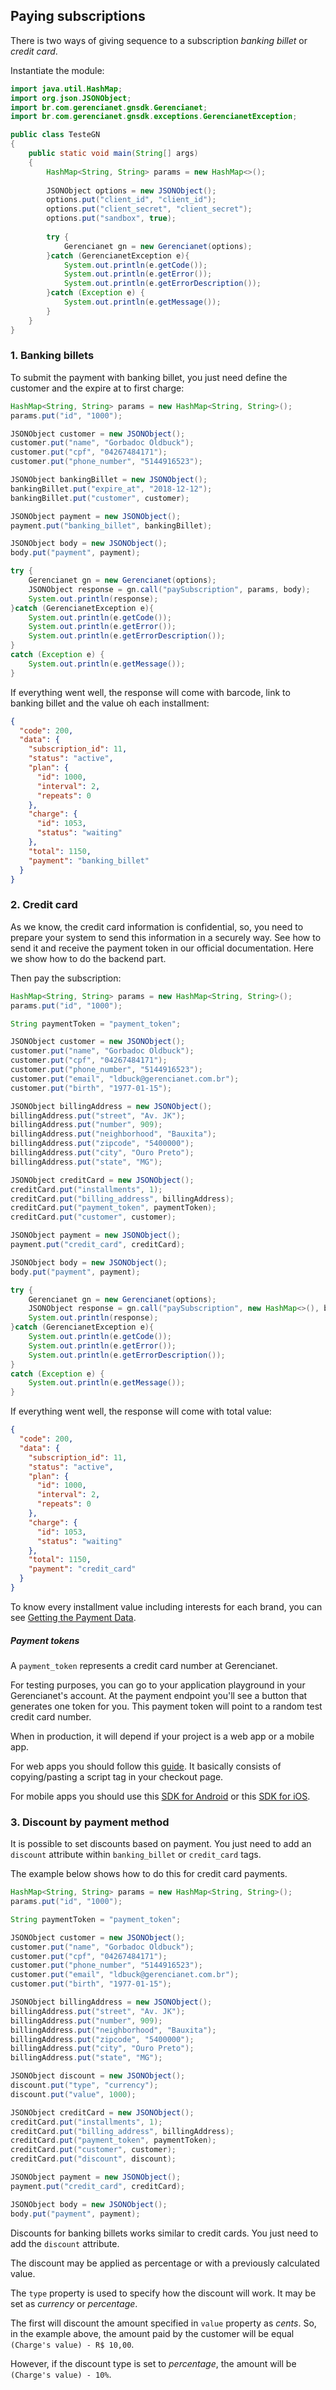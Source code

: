 ## Paying subscriptions

There is two ways of giving sequence to a subscription *banking billet* or *credit card*.

Instantiate the module:

```java
import java.util.HashMap;
import org.json.JSONObject;
import br.com.gerencianet.gnsdk.Gerencianet;
import br.com.gerencianet.gnsdk.exceptions.GerencianetException;

public class TesteGN 
{
	public static void main(String[] args)
	{
		HashMap<String, String> params = new HashMap<>();
		
		JSONObject options = new JSONObject();
		options.put("client_id", "client_id");
		options.put("client_secret", "client_secret");
		options.put("sandbox", true); 
		
		try {
			Gerencianet gn = new Gerencianet(options);
		}catch (GerencianetException e){
			System.out.println(e.getCode());
			System.out.println(e.getError());
			System.out.println(e.getErrorDescription());
		}catch (Exception e) {
			System.out.println(e.getMessage());
		}
	}
}
```


### 1. Banking billets

To submit the payment with banking billet, you just need define the customer and the expire at to first charge:

```java
HashMap<String, String> params = new HashMap<String, String>();
params.put("id", "1000");

JSONObject customer = new JSONObject();
customer.put("name", "Gorbadoc Oldbuck");
customer.put("cpf", "04267484171");
customer.put("phone_number", "5144916523");

JSONObject bankingBillet = new JSONObject();
bankingBillet.put("expire_at", "2018-12-12");
bankingBillet.put("customer", customer);

JSONObject payment = new JSONObject();
payment.put("banking_billet", bankingBillet);

JSONObject body = new JSONObject();
body.put("payment", payment);

try {
	Gerencianet gn = new Gerencianet(options);
	JSONObject response = gn.call("paySubscription", params, body);
	System.out.println(response);
}catch (GerencianetException e){
	System.out.println(e.getCode());
	System.out.println(e.getError());
	System.out.println(e.getErrorDescription());
}
catch (Exception e) {
	System.out.println(e.getMessage());
}

```

If everything went well, the response will come with barcode, link to banking billet and the value oh each installment:

```json
{
  "code": 200,
  "data": {
    "subscription_id": 11,
    "status": "active",
    "plan": {
      "id": 1000,
      "interval": 2,
      "repeats": 0
    },
    "charge": {
      "id": 1053,
      "status": "waiting"
    },
    "total": 1150,
    "payment": "banking_billet"
  }
}

```

### 2. Credit card

As we know, the credit card information is confidential, so, you need to prepare your system to send this information in a securely way. See how to send it and receive the payment token in our official documentation. Here we show how to do the backend part.


Then pay the subscription:

```java
HashMap<String, String> params = new HashMap<String, String>();
params.put("id", "1000");

String paymentToken = "payment_token";

JSONObject customer = new JSONObject();
customer.put("name", "Gorbadoc Oldbuck");
customer.put("cpf", "04267484171");
customer.put("phone_number", "5144916523");
customer.put("email", "ldbuck@gerencianet.com.br");
customer.put("birth", "1977-01-15");

JSONObject billingAddress = new JSONObject();
billingAddress.put("street", "Av. JK");
billingAddress.put("number", 909);
billingAddress.put("neighborhood", "Bauxita");
billingAddress.put("zipcode", "5400000");
billingAddress.put("city", "Ouro Preto");
billingAddress.put("state", "MG");

JSONObject creditCard = new JSONObject();
creditCard.put("installments", 1);
creditCard.put("billing_address", billingAddress);
creditCard.put("payment_token", paymentToken);
creditCard.put("customer", customer);

JSONObject payment = new JSONObject();
payment.put("credit_card", creditCard);

JSONObject body = new JSONObject();
body.put("payment", payment);

try {
	Gerencianet gn = new Gerencianet(options);
	JSONObject response = gn.call("paySubscription", new HashMap<>(), body);
	System.out.println(response);
}catch (GerencianetException e){
	System.out.println(e.getCode());
	System.out.println(e.getError());
	System.out.println(e.getErrorDescription());
}
catch (Exception e) {
	System.out.println(e.getMessage());
}

```


If everything went well, the response will come with total value:

```json
{
  "code": 200,
  "data": {
    "subscription_id": 11,
    "status": "active",
    "plan": {
      "id": 1000,
      "interval": 2,
      "repeats": 0
    },
    "charge": {
      "id": 1053,
      "status": "waiting"
    },
    "total": 1150,
    "payment": "credit_card"
  }
}

```

To know every installment value including interests for each brand, you can see [Getting the Payment Data](/docs/PAYMENT_DATA.md).


##### Payment tokens

A `payment_token` represents a credit card number at Gerencianet.

For testing purposes, you can go to your application playground in your Gerencianet's account. At the payment endpoint you'll see a button that generates one token for you. This payment token will point to a random test credit card number.

When in production, it will depend if your project is a web app or a mobile app.

For web apps you should follow this [guide](https://api.gerencianet.com.br/checkout/card). It basically consists of copying/pasting a script tag in your checkout page.

For mobile apps you should use this [SDK for Android](https://github.com/gerencianet/gn-api-sdk-android) or this [SDK for iOS](https://github.com/gerencianet/gn-api-sdk-ios).


### 3. Discount by payment method

It is possible to set discounts based on payment. You just need to add an `discount` attribute within `banking_billet` or `credit_card` tags.

The example below shows how to do this for credit card payments.

```java
HashMap<String, String> params = new HashMap<String, String>();
params.put("id", "1000");

String paymentToken = "payment_token";

JSONObject customer = new JSONObject();
customer.put("name", "Gorbadoc Oldbuck");
customer.put("cpf", "04267484171");
customer.put("phone_number", "5144916523");
customer.put("email", "ldbuck@gerencianet.com.br");
customer.put("birth", "1977-01-15");

JSONObject billingAddress = new JSONObject();
billingAddress.put("street", "Av. JK");
billingAddress.put("number", 909);
billingAddress.put("neighborhood", "Bauxita");
billingAddress.put("zipcode", "5400000");
billingAddress.put("city", "Ouro Preto");
billingAddress.put("state", "MG");

JSONObject discount = new JSONObject();
discount.put("type", "currency");
discount.put("value", 1000);

JSONObject creditCard = new JSONObject();
creditCard.put("installments", 1);
creditCard.put("billing_address", billingAddress);
creditCard.put("payment_token", paymentToken);
creditCard.put("customer", customer);
creditCard.put("discount", discount);

JSONObject payment = new JSONObject();
payment.put("credit_card", creditCard);

JSONObject body = new JSONObject();
body.put("payment", payment);

```
Discounts for banking billets works similar to credit cards. You just need to add the `discount` attribute.

The discount may be applied as percentage or with a previously calculated value.

The `type` property is used to specify how the discount will work. It may be set as *currency* or *percentage*.

The first will discount the amount specified in `value` property as *cents*. So, in the example above, the amount paid by the customer will be equal `(Charge's value) - R$ 10,00`.

However, if the discount type is set to *percentage*, the amount will be `(Charge's value) - 10%`.
